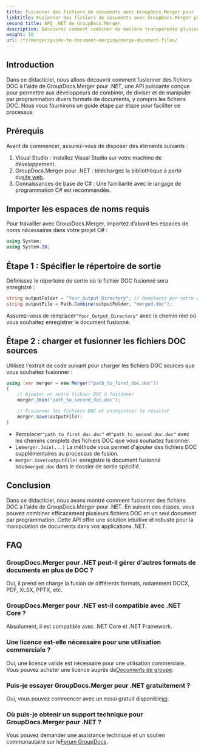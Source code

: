 ```yaml
---
title: Fusionner des fichiers de documents avec GroupDocs.Merger pour .NET
linktitle: Fusionner des fichiers de documents avec GroupDocs.Merger pour .NET
second_title: API .NET de GroupDocs.Merger
description: Découvrez comment combiner de manière transparente plusieurs fichiers DOC en un seul document à l'aide de GroupDocs.Merger pour .NET. Ce didacticiel complet propose une approche claire, étape par étape, couvrant les conditions préalables, les extraits de code et les FAQ.
weight: 10
url: /fr/merger/guide-to-document-merging/merge-document-files/
---
```

## Introduction

Dans ce didacticiel, nous allons découvrir comment fusionner des fichiers DOC à l'aide de GroupDocs.Merger pour .NET, une API puissante conçue pour permettre aux développeurs de combiner, de diviser et de manipuler par programmation divers formats de documents, y compris les fichiers DOC. Nous vous fournirons un guide étape par étape pour faciliter ce processus.

## Prérequis

Avant de commencer, assurez-vous de disposer des éléments suivants :

1. Visual Studio : installez Visual Studio sur votre machine de développement.
2. GroupDocs.Merger pour .NET : téléchargez la bibliothèque à partir du[site web](https://releases.groupdocs.com/merger/net/).
3. Connaissances de base de C# : Une familiarité avec le langage de programmation C# est recommandée.

## Importer les espaces de noms requis

Pour travailler avec GroupDocs.Merger, importez d’abord les espaces de noms nécessaires dans votre projet C# :

```csharp
using System;
using System.IO;
```

## Étape 1 : Spécifier le répertoire de sortie

Définissez le répertoire de sortie où le fichier DOC fusionné sera enregistré :

```csharp
string outputFolder = "Your_Output_Directory"; // Remplacez par votre chemin
string outputFile = Path.Combine(outputFolder, "merged.doc");
```

 Assurez-vous de remplacer`"Your_Output_Directory"` avec le chemin réel où vous souhaitez enregistrer le document fusionné.

## Étape 2 : charger et fusionner les fichiers DOC sources

Utilisez l'extrait de code suivant pour charger les fichiers DOC sources que vous souhaitez fusionner :

```csharp
using (var merger = new Merger("path_to_first_doc.doc"))
{
    // Ajouter un autre fichier DOC à fusionner
    merger.Join("path_to_second_doc.doc");

    // Fusionner les fichiers DOC et enregistrer le résultat
    merger.Save(outputFile);
}
```


-  Remplacer`"path_to_first_doc.doc"` et`"path_to_second_doc.doc"` avec les chemins complets des fichiers DOC que vous souhaitez fusionner.
-  Le`merger.Join(...)` La méthode vous permet d'ajouter des fichiers DOC supplémentaires au processus de fusion.
- `merger.Save(outputFile)` enregistre le document fusionné sous`merged.doc` dans le dossier de sortie spécifié.

## Conclusion

Dans ce didacticiel, nous avons montré comment fusionner des fichiers DOC à l'aide de GroupDocs.Merger pour .NET. En suivant ces étapes, vous pouvez combiner efficacement plusieurs fichiers DOC en un seul document par programmation. Cette API offre une solution intuitive et robuste pour la manipulation de documents dans vos applications .NET.

## FAQ

### GroupDocs.Merger pour .NET peut-il gérer d’autres formats de documents en plus de DOC ?

Oui, il prend en charge la fusion de différents formats, notamment DOCX, PDF, XLSX, PPTX, etc.

### GroupDocs.Merger pour .NET est-il compatible avec .NET Core ?

Absolument, il est compatible avec .NET Core et .NET Framework.

### Une licence est-elle nécessaire pour une utilisation commerciale ?

 Oui, une licence valide est nécessaire pour une utilisation commerciale. Vous pouvez acheter une licence auprès de[Documents de groupe](https://purchase.groupdocs.com/buy).

### Puis-je essayer GroupDocs.Merger pour .NET gratuitement ?

 Oui, vous pouvez commencer avec un essai gratuit disponible[ici](https://releases.groupdocs.com/).

### Où puis-je obtenir un support technique pour GroupDocs.Merger pour .NET ?

 Vous pouvez demander une assistance technique et un soutien communautaire sur le[Forum GroupDocs](https://forum.groupdocs.com/c/merger/32).